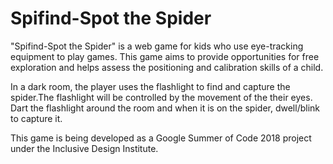 # Spifind-Spot the Spider 

"Spifind-Spot the Spider" is a web game for kids who use eye-tracking equipment to play games. This game aims to provide opportunities for free exploration and helps assess the positioning and calibration skills of a child.

In a dark room, the player uses the flashlight to find and capture the spider.The flashlight will be controlled by the movement of the their eyes. Dart the flashlight around the room and when it is on the spider, dwell/blink to capture it.

This game is being developed as a Google Summer of Code 2018 project under the Inclusive Design Institute.






